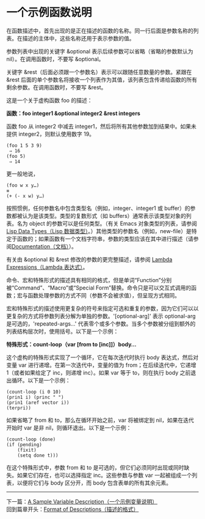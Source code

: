 # 一个示例函数说明
在函数描述中，首先出现的是正在描述的函数的名称。同一行后面是参数名称的列表。在描述的主体中，这些名称还用于表示参数的值。  

参数列表中出现的关键字 &optional 表示后续参数可以省略（省略的参数默认为 nil）。在调用函数时，不要写 &optional。  

关键字 &rest（后面必须跟一个参数名）表示可以跟随任意数量的参数。紧跟在 &rest 后面的单个参数名将接收一个列表作为其值，该列表包含传递给函数的所有剩余参数。在调用函数时，不要写 &rest。  

这是一个关于虚构函数 foo 的描述：  

**函数：foo integer1 &optional integer2 &rest integers**  

函数 foo 从 integer2 中减去 integer1，然后将所有其他参数加到结果中。如果未提供 integer2，则默认使用数字 19。  

	(foo 1 5 3 9)
     ⇒ 16
	(foo 5)
     ⇒ 14  
更一般地说，  

	(foo w x y…)
	≡
	(+ (- x w) y…)  
	
按照惯例，任何参数名中包含类型名（例如，integer、integer1 或 buffer）的参数都被认为是该类型。类型的复数形式（如 buffers）通常表示该类型对象的列表。名为 object 的参数可以是任何类型。（有关 Emacs 对象类型的列表，请参阅 [Lisp Data Types（Lisp 数据类型）](https://github.com/tutict/emacs-lisp-reference-manual-zh_cn/blob/main/%E7%BF%BB%E8%AF%91/%E7%AC%AC%E4%BA%8C%E7%AB%A0Lisp_Data_Types/Lisp_Data_Types%EF%BC%88Lisp%20%E6%95%B0%E6%8D%AE%E7%B1%BB%E5%9E%8B%EF%BC%89.md)。）其他类型的参数名（例如，new-file）是特定于函数的；如果函数有一个文档字符串，参数的类型应该在其中进行描述（请参阅[Documentation（文档）]()）。  

有关由 &optional 和 &rest 修改的参数的更完整描述，请参阅 [Lambda Expressions（Lambda 表达式）]()。  

命令、宏和特殊形式的描述具有相同的格式，但是单词“Function”分别被“Command”、“Macro”或“Special Form”替换。命令只是可以交互式调用的函数；宏与函数处理参数的方式不同（参数不会被求值），但呈现方式相同。  

宏和特殊形式的描述使用更复杂的符号来指定可选和重复的参数，因为它们可以以更复杂的方式将参数列表分解为单独的参数。'[optional-arg]' 表示 optional-arg 是可选的，'repeated-args…' 代表零个或多个参数。当多个参数被分组到额外的列表结构层次时，使用括号。以下是一个示例：  

**特殊形式：count-loop（var [from to [inc]]）body…**  

这个虚构的特殊形式实现了一个循环，它在每次迭代时执行 body 表达式，然后对变量 var 进行递增。在第一次迭代中，变量的值为 from；在后续迭代中，它递增 1（或者如果给定了 inc，则递增 inc）。如果 var 等于 to，则在执行 body 之前退出循环。以下是一个示例：  

	(count-loop (i 0 10)
	(prin1 i) (princ " ")
	(prin1 (aref vector i))
	(terpri))

如果省略了 from 和 to，那么在循环开始之前，var 将被绑定到 nil，如果在迭代开始时 var 是非 nil，则循环退出。以下是一个示例：  

	(count-loop (done)
	(if (pending)
		(fixit)
		(setq done t)))

在这个特殊形式中，参数 from 和 to 是可选的，但它们必须同时出现或同时缺失。如果它们存在，也可以选择指定 inc。这些参数与参数 var 一起被组成一个列表，以便将它们与 body 区分开，而 body 包含表单的所有其余元素。
****************************************************************
下一篇：[A Sample Variable Description（一个示例变量说明）](./1.3.7.2-A_Sample_Variable_Description（一个示例变量说明）.md)  
回到篇章开头：[Format of Descriptions（描述的格式）](./1.3.7-Format_of_Descriptions（描述的格式）.md)
